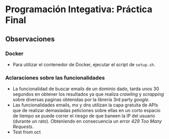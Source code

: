 # Programación Integativa: Práctica Final

## Observaciones
### Docker
* Para utilizar el contenedor de Docker, ejecutar el script de `setup.sh`.

### Aclaraciones sobre las funcionalidades
* La funcionalidad de buscar emails de un dominio dado, tarda unos 30 segundos en obtener los resultados ya que realiza *crawling* y *scrapping* sobre diversas paginas obtenidas por la librería 3rd party *google*.
* Las funcionalidades emails, mx y dns utilizan la capa gratuita de APIs que de realizar demasiadas peticiones sobre ellas en un corto espacio de tiempo se puede correr el riesgo de que baneen la IP del usuario (durante un rato). Obteniendo en consecuencia un error *429 Too Many Requests*.
* Test from oct


